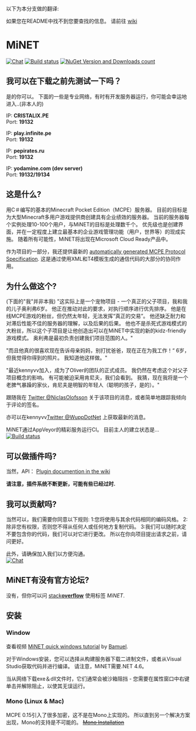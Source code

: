 以下为本分支做的翻译:

如果您在README中找不到您要查找的信息。 请前往 [wiki](https://github.com/NiclasOlofsson/MiNET/wiki)

MiNET
=====

[![Chat](https://img.shields.io/badge/chat-on%20discord-7289da.svg)](https://discord.gg/xCNrhDd) 
[![Build status](https://ci.appveyor.com/api/projects/status/gb8ukrnogknic26e/branch/master?svg=true)](https://ci.appveyor.com/project/NiclasOlofsson/MiNET/branch/master) 
[![NuGet Version and Downloads count](https://buildstats.info/nuget/MiNET)](https://www.nuget.org/packages/MiNET) 

## 我可以在下载之前先测试一下吗？
是的你可以。 下面的一些是专业网络，有时有开发服务器运行，你可能会幸运地进入..(非本人的)<br>

IP: **CRISTALIX.PE**    
Port: **19132**  

IP: **play.infinite.pe**    
Port: **19132**    

IP: **pepirates.ru**    
Port: **19132** 

IP: **yodamine.com (dev server)**    
Port: **19132/19134**    

## 这是什么?

用C＃编写的基本的Minecraft Pocket Edition（MCPE）服务器。 目前的目标是为大型Minecraft多用户游戏提供商创建具有企业绩效的服务器。 当前的服务器每个实例处理10-100个用户，与MiNET的目标是处理数千个。 优先级也是创建界面，并在一定程度上建立最基本的企业游戏管理功能（用户，世界等）的现成实施。 随着所有可能性，MiNET将出现在Microsoft Cloud Ready产品中。

作为项目的一部分，我还提供最新的 [automatically generated MCPE Protocol Specification](/src/MiNET/MiNET/Net/MCPE%20Protocol%20Documentation.md). 这是通过使用XML和T4模板生成的通信代码的大部分的协同作用。

## 为什么做这个?
(下面的"我"并非本我)
"这实际上是一个宠物项目 - 一个真正的父子项目，我和我的儿子奥利弗6岁。 他正在推动对此的要求，对执行顺序进行优先排序。 他是在线MCPE游戏的粉丝，但仍然太年轻，无法发挥“真正的交易”。 他还缺乏耐力和对滞后性能不佳的服务器的理解，以及后果的后果。 他也不是杀死式游戏模式的大粉丝，所以这个子项目是让他创造出可以在MiNET中实现的新的kidz-friendly游戏模式。 奥利弗是最初负责创建我们项目范围的人。"

"而且他真的很喜欢现在告诉母亲妈妈，别打扰爸爸，现在正在为我工作！“ 6岁，但我觉得你得到的照片。 我知道他这样做。"

"最近kennyvv加入，成为了Oliver的团队的正式成员。 我仍然在考虑这个对父子项目概念的影响。 有可能被迫采用肯尼夫，我们会看到。 我猜，现在我将是一个老脾气暴躁的家伙，肯尼夫是明智的年轻人（聪明的孩子，是的）。"

跟随我在 <a href="https://twitter.com/NiclasOlofsson" class="twitter-follow-button" data-show-count="true" data-size="large" data-dnt="true">Twitter @NiclasOlofsson</a> 关于该项目的消息，或者简单地跟踪我倾向于评论的签名。

亦可以在kennyvv<a href="https://twitter.com/WuppDotNet" class="twitter-follow-button" data-show-count="true" data-size="large" data-dnt="true">Twitter @WuppDotNet</a> 上获取最新的消息。
 
MiNET通过AppVeyor的精彩服务运行CI。 目前主人的建立状态是...
[![Build status](https://ci.appveyor.com/api/projects/status/gb8ukrnogknic26e/branch/master)](https://ci.appveyor.com/project/NiclasOlofsson/MiNET/branch/master)

## 可以做插件吗?

当然，API： [Plugin documention in the wiki](https://github.com/NiclasOlofsson/MiNET/wiki/Plugin-API-Documentation)

**请注意，插件系统不断更新，可能有些已经过时.**

## 我可以贡献吗?

当然可以，我们需要你同意以下规则:
1:您将使用与其余代码相同的编码风格。
2:除非您有权限，否则您不得从任何人或任何地方复制代码。
3:我们可以随时决定不要包含你的代码，我们可以对它进行更改。 所以在你向项目提出请求之前，请问更好。

此外，请确保加入我们以方便沟通。  
[![Chat](https://img.shields.io/badge/chat-on%20discord-7289da.svg)](https://discord.gg/xCNrhDd) 

## MiNET有没有官方论坛?

没有，但你可以问 [stack**overflow**](http://stackoverflow.com/questions/ask?tags=minet) 使用标签 *MiNET*. 

## 安装

### Window

查看视频 [MiNET quick windows tutorial](https://www.youtube.com/watch?v=AOgZx2vaIyw) by [Bamuel](https://github.com/Bamuel).

对于Windows安装，您可以选择从构建服务器下载二进制文件，或者从Visual Studio获取代码并进行编译。 请注意，MiNET需要.NET 4.6。

当从网络下载exe＆dll文件时，它们通常会被沙箱阻挡 - 您需要在属性窗口中右键单击并解除阻止，以使其无误运行。

### Mono (Linux & Mac)
MCPE 0.15引入了很多加密，这不是在Mono上实现的。 所以直到另一个解决方案出现，Mono的支持是不可能的。
~~[Mono Installation](https://github.com/NiclasOlofsson/MiNET/wiki/Running-MiNET-on-Linux)~~

